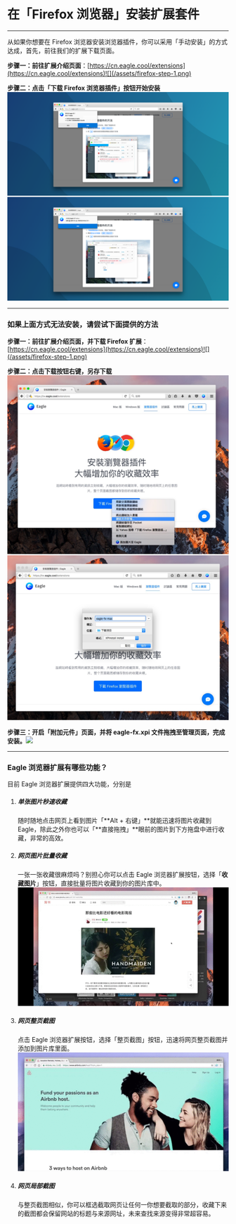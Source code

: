 # 在「Firefox 浏览器」安装扩展套件

---

从如果你想要在 Firefox 浏览器安装浏览器插件，你可以采用「手动安装」的方式达成，首先，前往我们的扩展下载页面。

**步骤一：前往扩展介绍页面**：[https://cn.eagle.cool/extensions](https://cn.eagle.cool/extensions)![](/assets/firefox-step-1.png)

**步骤二：点击「下载 Firefox 浏览器插件」按钮开始安装**![](/assets/firefox-step-3.png)![](/assets/firefox-step-4.png)

---

### 如果上面方式无法安装，请尝试下面提供的方法

**步骤一：前往扩展介绍页面，并下载 Firefox 扩展**：[https://cn.eagle.cool/extensions](https://cn.eagle.cool/extensions)![](/assets/firefox-step-1.png)

**步骤二：点击下载按钮右键，另存下载**![](/assets/firefox-step-o-2.jpg)![](/assets/firefox-step-o-3.jpg)

**步骤三：开启「附加元件」页面，并将 eagle-fx.xpi 文件拖拽至管理页面，完成安装。**![](https://github.com/Augus/Eagle-Documents/blob/master/assets/firefox-step-o-3.gif?raw=true)

---

### Eagle 浏览器扩展有哪些功能？

目前 Eagle 浏览器扩展提供四大功能，分别是

1. ##### **单张图片秒速收藏**

   随时随地点击网页上看到图片「**Alt + 右键」**就能迅速将图片收藏到 Eagle，除此之外你也可以「**直接拖拽」**眼前的图片到下方拖盘中进行收藏，非常的高效。

2. ##### **网页图片批量收藏**

   一张一张收藏很麻烦吗？别担心你可以点击 Eagle 浏览器扩展按钮，选择「**收藏图片**」按钮，直接批量将图片收藏到你的图片库中。  
   ![](https://github.com/Augus/Eagle-Documents/blob/master/assets/extension_batch_collect.gif?raw=true)

3. ##### **网页整页截图**

   点击 Eagle 浏览器扩展按钮，选择「整页截图」按钮，迅速将网页整页截图并添加到图片库里面。  
   ![](https://github.com/Augus/Eagle-Documents/blob/master/assets/extension_entrie_capture.gif?raw=true)

4. ##### **网页局部截图**

   与整页截图相似，你可以框选截取网页让任何一你想要截取的部分，收藏下来的截图都会保留网站的标题与来源网址，未来查找来源变得非常超容易。



